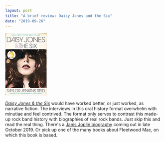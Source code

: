 ```yaml
---
layout: post
title: "A brief review: Daisy Jones and the Six"
date: "2019-09-26"
---
```


![](/assets/images/51zVMq4SniL._SX329_BO1204203200_-133x200.jpg)

_[Daisy Jones & the Six](https://www.goodreads.com/book/photo/40597810-daisy-jones-the-six)_ [](https://www.goodreads.com/book/photo/40597810-daisy-jones-the-six) would have worked better, or just worked, as narrative fiction. The interviews in this oral history format overwhelm with minutiae and feel contrived. The format only serves to contrast this made-up rock band history with biographies of real rock bands. Just skip this and read the real thing. There's a [Janis Joplin biography](https://www.goodreads.com/book/show/43821567-janis?from_search=true) coming out in late October 2019. Or pick up one of the many books about Fleetwood Mac, on which this book is based.
